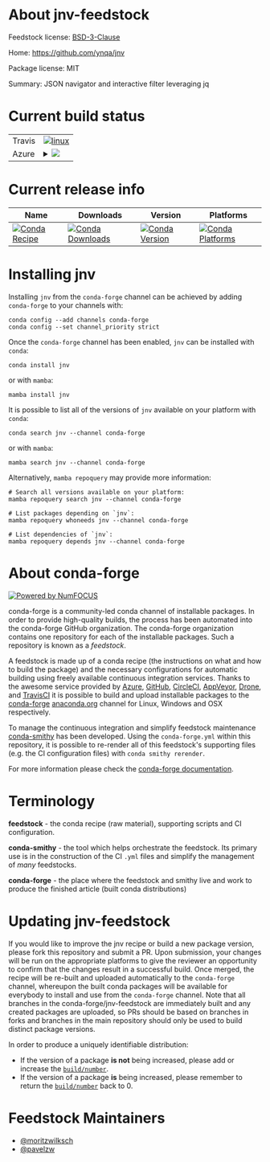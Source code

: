 About jnv-feedstock
===================

Feedstock license: [BSD-3-Clause](https://github.com/conda-forge/jnv-feedstock/blob/main/LICENSE.txt)

Home: https://github.com/ynqa/jnv

Package license: MIT

Summary: JSON navigator and interactive filter leveraging jq

Current build status
====================


<table><tr>
    <td>Travis</td>
    <td>
      <a href="https://app.travis-ci.com/conda-forge/jnv-feedstock">
        <img alt="linux" src="https://img.shields.io/travis/com/conda-forge/jnv-feedstock/main.svg?label=Linux">
      </a>
    </td>
  </tr>
    
  <tr>
    <td>Azure</td>
    <td>
      <details>
        <summary>
          <a href="https://dev.azure.com/conda-forge/feedstock-builds/_build/latest?definitionId=23081&branchName=main">
            <img src="https://dev.azure.com/conda-forge/feedstock-builds/_apis/build/status/jnv-feedstock?branchName=main">
          </a>
        </summary>
        <table>
          <thead><tr><th>Variant</th><th>Status</th></tr></thead>
          <tbody><tr>
              <td>linux_64</td>
              <td>
                <a href="https://dev.azure.com/conda-forge/feedstock-builds/_build/latest?definitionId=23081&branchName=main">
                  <img src="https://dev.azure.com/conda-forge/feedstock-builds/_apis/build/status/jnv-feedstock?branchName=main&jobName=linux&configuration=linux%20linux_64_" alt="variant">
                </a>
              </td>
            </tr><tr>
              <td>linux_aarch64</td>
              <td>
                <a href="https://dev.azure.com/conda-forge/feedstock-builds/_build/latest?definitionId=23081&branchName=main">
                  <img src="https://dev.azure.com/conda-forge/feedstock-builds/_apis/build/status/jnv-feedstock?branchName=main&jobName=linux&configuration=linux%20linux_aarch64_" alt="variant">
                </a>
              </td>
            </tr><tr>
              <td>linux_ppc64le</td>
              <td>
                <a href="https://dev.azure.com/conda-forge/feedstock-builds/_build/latest?definitionId=23081&branchName=main">
                  <img src="https://dev.azure.com/conda-forge/feedstock-builds/_apis/build/status/jnv-feedstock?branchName=main&jobName=linux&configuration=linux%20linux_ppc64le_" alt="variant">
                </a>
              </td>
            </tr><tr>
              <td>osx_64</td>
              <td>
                <a href="https://dev.azure.com/conda-forge/feedstock-builds/_build/latest?definitionId=23081&branchName=main">
                  <img src="https://dev.azure.com/conda-forge/feedstock-builds/_apis/build/status/jnv-feedstock?branchName=main&jobName=osx&configuration=osx%20osx_64_" alt="variant">
                </a>
              </td>
            </tr><tr>
              <td>win_64</td>
              <td>
                <a href="https://dev.azure.com/conda-forge/feedstock-builds/_build/latest?definitionId=23081&branchName=main">
                  <img src="https://dev.azure.com/conda-forge/feedstock-builds/_apis/build/status/jnv-feedstock?branchName=main&jobName=win&configuration=win%20win_64_" alt="variant">
                </a>
              </td>
            </tr>
          </tbody>
        </table>
      </details>
    </td>
  </tr>
</table>

Current release info
====================

| Name | Downloads | Version | Platforms |
| --- | --- | --- | --- |
| [![Conda Recipe](https://img.shields.io/badge/recipe-jnv-green.svg)](https://anaconda.org/conda-forge/jnv) | [![Conda Downloads](https://img.shields.io/conda/dn/conda-forge/jnv.svg)](https://anaconda.org/conda-forge/jnv) | [![Conda Version](https://img.shields.io/conda/vn/conda-forge/jnv.svg)](https://anaconda.org/conda-forge/jnv) | [![Conda Platforms](https://img.shields.io/conda/pn/conda-forge/jnv.svg)](https://anaconda.org/conda-forge/jnv) |

Installing jnv
==============

Installing `jnv` from the `conda-forge` channel can be achieved by adding `conda-forge` to your channels with:

```
conda config --add channels conda-forge
conda config --set channel_priority strict
```

Once the `conda-forge` channel has been enabled, `jnv` can be installed with `conda`:

```
conda install jnv
```

or with `mamba`:

```
mamba install jnv
```

It is possible to list all of the versions of `jnv` available on your platform with `conda`:

```
conda search jnv --channel conda-forge
```

or with `mamba`:

```
mamba search jnv --channel conda-forge
```

Alternatively, `mamba repoquery` may provide more information:

```
# Search all versions available on your platform:
mamba repoquery search jnv --channel conda-forge

# List packages depending on `jnv`:
mamba repoquery whoneeds jnv --channel conda-forge

# List dependencies of `jnv`:
mamba repoquery depends jnv --channel conda-forge
```


About conda-forge
=================

[![Powered by
NumFOCUS](https://img.shields.io/badge/powered%20by-NumFOCUS-orange.svg?style=flat&colorA=E1523D&colorB=007D8A)](https://numfocus.org)

conda-forge is a community-led conda channel of installable packages.
In order to provide high-quality builds, the process has been automated into the
conda-forge GitHub organization. The conda-forge organization contains one repository
for each of the installable packages. Such a repository is known as a *feedstock*.

A feedstock is made up of a conda recipe (the instructions on what and how to build
the package) and the necessary configurations for automatic building using freely
available continuous integration services. Thanks to the awesome service provided by
[Azure](https://azure.microsoft.com/en-us/services/devops/), [GitHub](https://github.com/),
[CircleCI](https://circleci.com/), [AppVeyor](https://www.appveyor.com/),
[Drone](https://cloud.drone.io/welcome), and [TravisCI](https://travis-ci.com/)
it is possible to build and upload installable packages to the
[conda-forge](https://anaconda.org/conda-forge) [anaconda.org](https://anaconda.org/)
channel for Linux, Windows and OSX respectively.

To manage the continuous integration and simplify feedstock maintenance
[conda-smithy](https://github.com/conda-forge/conda-smithy) has been developed.
Using the ``conda-forge.yml`` within this repository, it is possible to re-render all of
this feedstock's supporting files (e.g. the CI configuration files) with ``conda smithy rerender``.

For more information please check the [conda-forge documentation](https://conda-forge.org/docs/).

Terminology
===========

**feedstock** - the conda recipe (raw material), supporting scripts and CI configuration.

**conda-smithy** - the tool which helps orchestrate the feedstock.
                   Its primary use is in the construction of the CI ``.yml`` files
                   and simplify the management of *many* feedstocks.

**conda-forge** - the place where the feedstock and smithy live and work to
                  produce the finished article (built conda distributions)


Updating jnv-feedstock
======================

If you would like to improve the jnv recipe or build a new
package version, please fork this repository and submit a PR. Upon submission,
your changes will be run on the appropriate platforms to give the reviewer an
opportunity to confirm that the changes result in a successful build. Once
merged, the recipe will be re-built and uploaded automatically to the
`conda-forge` channel, whereupon the built conda packages will be available for
everybody to install and use from the `conda-forge` channel.
Note that all branches in the conda-forge/jnv-feedstock are
immediately built and any created packages are uploaded, so PRs should be based
on branches in forks and branches in the main repository should only be used to
build distinct package versions.

In order to produce a uniquely identifiable distribution:
 * If the version of a package **is not** being increased, please add or increase
   the [``build/number``](https://docs.conda.io/projects/conda-build/en/latest/resources/define-metadata.html#build-number-and-string).
 * If the version of a package **is** being increased, please remember to return
   the [``build/number``](https://docs.conda.io/projects/conda-build/en/latest/resources/define-metadata.html#build-number-and-string)
   back to 0.

Feedstock Maintainers
=====================

* [@moritzwilksch](https://github.com/moritzwilksch/)
* [@pavelzw](https://github.com/pavelzw/)

